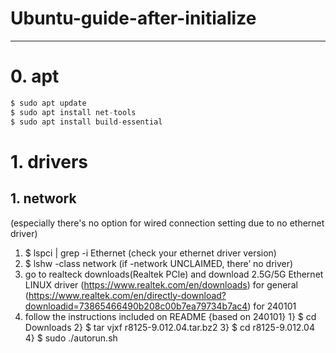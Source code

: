 # Ubuntu-guide-after-initialize
---
# 0. apt
```python
$ sudo apt update
$ sudo apt install net-tools
$ sudo apt install build-essential
```
# 1. drivers
## 1. network
(especially there's no option for wired connection setting due to no ethernet driver)
1) $ lspci | grep -i Ethernet (check your ethernet driver version)
2) $ lshw -class network (if -network UNCLAIMED, there’ no driver)
3) go to realteck downloads(Realtek PCle) and download 2.5G/5G Ethernet LINUX driver
   (https://www.realtek.com/en/downloads) for general
   (https://www.realtek.com/en/directly-download?downloadid=73865466490b208c00b7ea79734b7ac4) for 240101
5) follow the instructions included on README
   {based on 240101}
   1} $ cd Downloads
   2} $ tar vjxf r8125-9.012.04.tar.bz2
   3} $ cd r8125-9.012.04
   4} $ sudo ./autorun.sh
